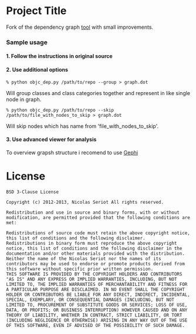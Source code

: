 # Project Title

Fork of the dependency graph [tool](https://github.com/nst/objc_dep) with small improvements.

### Sample usage

#### 1. Follow the instructions in original source

#### 2. Use additional options

`% python objc_dep.py /path/to/repo --group > graph.dot`

Will group classes and class categories together and represent in like single node in graph.

`% python objc_dep.py /path/to/repo --skip /path/to/file_with_nodes_to_skip > graph.dot`

Will skip nodes which has name from 'file_with_nodes_to_skip'.

#### 3. Use advanced viewer for analysis

To overview grapsh structure i recomend to use [Gephi](https://gephi.org/)

# License

    BSD 3-Clause License

    Copyright (c) 2012-2013, Nicolas Seriot All rights reserved.

    Redistribution and use in source and binary forms, with or without modification, are permitted provided that the following conditions are met:

    Redistributions of source code must retain the above copyright notice, this list of conditions and the following disclaimer.
    Redistributions in binary form must reproduce the above copyright notice, this list of conditions and the following disclaimer in the documentation and/or other materials provided with the distribution.
    Neither the name of the Nicolas Seriot nor the names of its contributors may be used to endorse or promote products derived from this software without specific prior written permission.
    THIS SOFTWARE IS PROVIDED BY THE COPYRIGHT HOLDERS AND CONTRIBUTORS "AS IS" AND ANY EXPRESS OR IMPLIED WARRANTIES, INCLUDING, BUT NOT LIMITED TO, THE IMPLIED WARRANTIES OF MERCHANTABILITY AND FITNESS FOR A PARTICULAR PURPOSE ARE DISCLAIMED. IN NO EVENT SHALL THE COPYRIGHT HOLDER OR CONTRIBUTORS BE LIABLE FOR ANY DIRECT, INDIRECT, INCIDENTAL, SPECIAL, EXEMPLARY, OR CONSEQUENTIAL DAMAGES (INCLUDING, BUT NOT LIMITED TO, PROCUREMENT OF SUBSTITUTE GOODS OR SERVICES; LOSS OF USE, DATA, OR PROFITS; OR BUSINESS INTERRUPTION) HOWEVER CAUSED AND ON ANY THEORY OF LIABILITY, WHETHER IN CONTRACT, STRICT LIABILITY, OR TORT (INCLUDING NEGLIGENCE OR OTHERWISE) ARISING IN ANY WAY OUT OF THE USE OF THIS SOFTWARE, EVEN IF ADVISED OF THE POSSIBILITY OF SUCH DAMAGE.
